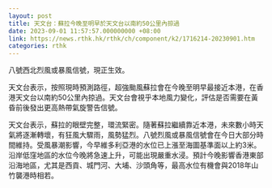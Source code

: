 ```yaml
---
layout: post
title: 天文台：蘇拉今晚至明早於天文台以南約50公里內掠過
date: 2023-09-01 11:57:57.000000000 +08:00
link: https://news.rthk.hk/rthk/ch/component/k2/1716214-20230901.htm
categories: rthk
---
```


八號西北烈風或暴風信號，現正生效。

天文台表示，按照現時預測路徑，超強颱風蘇拉會在今晚至明早最接近本港，在香港天文台以南約50公里內掠過。天文台會視乎本地風力變化，評估是否需要在黃昏前後發出更高熱帶氣旋警告信號。

天文台表示，蘇拉的眼壁完整，環流緊密。隨著蘇拉繼續靠近本港，未來數小時天氣將逐漸轉壞，有狂風大驟雨，風勢猛烈。八號烈風或暴風信號會在今日大部分時間維持。受風暴潮影響，今早維多利亞港的水位已上漲至海圖基準面以上約3米。沿岸低窪地區的水位今晚將急速上升，可能出現嚴重水浸。預計今晚影響香港東部沿海地區，尤其是西貢、城門河、大埔、沙頭角等，最高水位有機會與2018年山竹襲港時相若。
